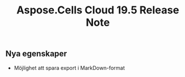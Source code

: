 ﻿---
title: Aspose.Cells Cloud 19.5 Release Note
second_title: Aspose.Cells Cloud Documen
type: docs
url: /sv/aspose-cells-cloud-19-5-release-notes/
weight: 50
description: Aspose.Cells Cloud stöder Excel för att skapa, konvertera, sammanfoga, dela, skydda, inre objektoperation och så vidare
---
## **Nya egenskaper**
- Möjlighet att spara export i MarkDown-format
